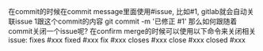 在commit的时候在commit message里面使用#issue, 比如#1, gitlab就会自动关联issue 1跟这个commit的内容 
git commit  -m '已修正 #1'
那么如何跟随着commit关闭一个issue呢? 
在confirm merge的时候可以使用以下命令来关闭相关issue:
fixes #xxx
fixed #xxx
fix #xxx
closes #xxx
close #xxx
closed #xxx